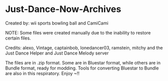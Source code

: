 # Just-Dance-Now-Archives
Created by: wii sports bowling ball and CamiCami

NOTE: Some files were created manually due to the inability to restore certain files.

Credits: alexo, Vintage, captainbob, lonedancer03, ramstein, mitchy and the Just Dance Helper and Just Dance Melody server

The files are in .zip format. Some are in Bluestar format, while others are in Bundle format, ready for modding.
Tools for converting Bluestar to Bundle are also in this respiratory.
Enjoy ~!!
